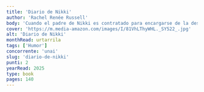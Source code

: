 ```yaml
---
title: 'Diario de Nikki'
author: 'Rachel Renée Russell'
body: 'Cuando el padre de Nikki es contratado para encargarse de la desinfección de un instituto de alto standing, no solo consigue un trabajo para todo el año, sino que a su vez consigue una beca para su hija.'
cover: 'https://m.media-amazon.com/images/I/81VhLThyWHL._SY522_.jpg'
alt: 'Diario de Nikki'
monthRead: urtarrila
tags: ['Humor']
concorrente: 'unai'
slug: 'diario-de-nikki'
punti: 2
yearRead: 2025
type: book
pages: 140
---
```

